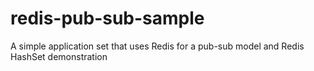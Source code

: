 # redis-pub-sub-sample
A simple application set that uses Redis for a pub-sub model and Redis HashSet demonstration
